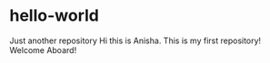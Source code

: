 # hello-world
Just another repository
Hi this is Anisha. This is my first repository! Welcome Aboard! 
